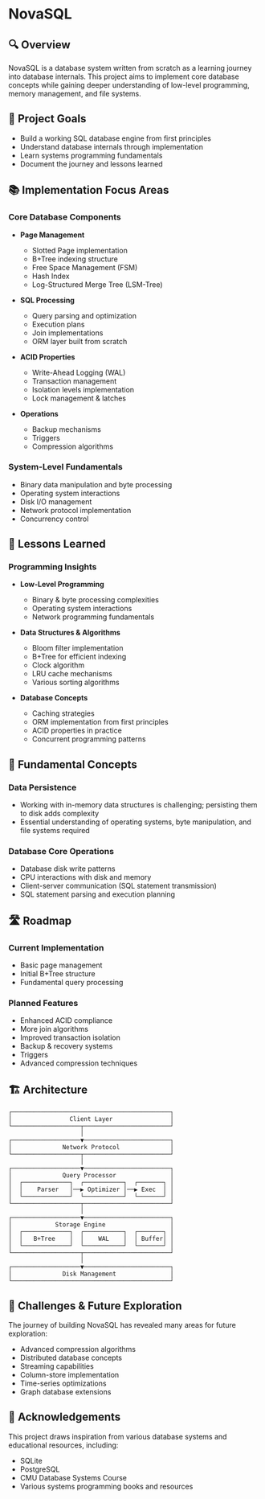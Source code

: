 # NovaSQL

## 🔍 Overview

NovaSQL is a database system written from scratch as a learning journey into database internals. This project aims to implement core database concepts while gaining deeper understanding of low-level programming, memory management, and file systems.

## 🎯 Project Goals

- Build a working SQL database engine from first principles
- Understand database internals through implementation
- Learn systems programming fundamentals
- Document the journey and lessons learned

## 📚 Implementation Focus Areas

### Core Database Components

- **Page Management**

  - Slotted Page implementation
  - B+Tree indexing structure
  - Free Space Management (FSM)
  - Hash Index
  - Log-Structured Merge Tree (LSM-Tree)

- **SQL Processing**

  - Query parsing and optimization
  - Execution plans
  - Join implementations
  - ORM layer built from scratch

- **ACID Properties**

  - Write-Ahead Logging (WAL)
  - Transaction management
  - Isolation levels implementation
  - Lock management & latches

- **Operations**
  - Backup mechanisms
  - Triggers
  - Compression algorithms

### System-Level Fundamentals

- Binary data manipulation and byte processing
- Operating system interactions
- Disk I/O management
- Network protocol implementation
- Concurrency control

## 🧠 Lessons Learned

### Programming Insights

- **Low-Level Programming**

  - Binary & byte processing complexities
  - Operating system interactions
  - Network programming fundamentals

- **Data Structures & Algorithms**

  - Bloom filter implementation
  - B+Tree for efficient indexing
  - Clock algorithm
  - LRU cache mechanisms
  - Various sorting algorithms

- **Database Concepts**
  - Caching strategies
  - ORM implementation from first principles
  - ACID properties in practice
  - Concurrent programming patterns

## 🔬 Fundamental Concepts

### Data Persistence

- Working with in-memory data structures is challenging; persisting them to disk adds complexity
- Essential understanding of operating systems, byte manipulation, and file systems required

### Database Core Operations

- Database disk write patterns
- CPU interactions with disk and memory
- Client-server communication (SQL statement transmission)
- SQL statement parsing and execution planning

## 🛣️ Roadmap

### Current Implementation

- Basic page management
- Initial B+Tree structure
- Fundamental query processing

### Planned Features

- Enhanced ACID compliance
- More join algorithms
- Improved transaction isolation
- Backup & recovery systems
- Triggers
- Advanced compression techniques

## 🏗️ Architecture

```
┌────────────────────────────────────────────┐
│                Client Layer                │
└───────────────────┬────────────────────────┘
                    │
┌───────────────────▼────────────────────────┐
│              Network Protocol              │
└───────────────────┬────────────────────────┘
                    │
┌───────────────────▼────────────────────────┐
│              Query Processor               │
│  ┌─────────────┐  ┌───────────┐  ┌───────┐ │
│  │    Parser   │──▶ Optimizer │──▶ Exec  │ │
│  └─────────────┘  └───────────┘  └───────┘ │
└───────────────────┬────────────────────────┘
                    │
┌───────────────────▼────────────────────────┐
│            Storage Engine                  │
│  ┌─────────────┐  ┌───────────┐  ┌───────┐ │
│  │   B+Tree    │  │    WAL    │  │ Buffer│ │
│  └─────────────┘  └───────────┘  └───────┘ │
└───────────────────┬────────────────────────┘
                    │
┌───────────────────▼────────────────────────┐
│              Disk Management               │
└────────────────────────────────────────────┘
```

## 🤔 Challenges & Future Exploration

The journey of building NovaSQL has revealed many areas for future exploration:

- Advanced compression algorithms
- Distributed database concepts
- Streaming capabilities
- Column-store implementation
- Time-series optimizations
- Graph database extensions

## 🙏 Acknowledgements

This project draws inspiration from various database systems and educational resources, including:

- SQLite
- PostgreSQL
- CMU Database Systems Course
- Various systems programming books and resources

